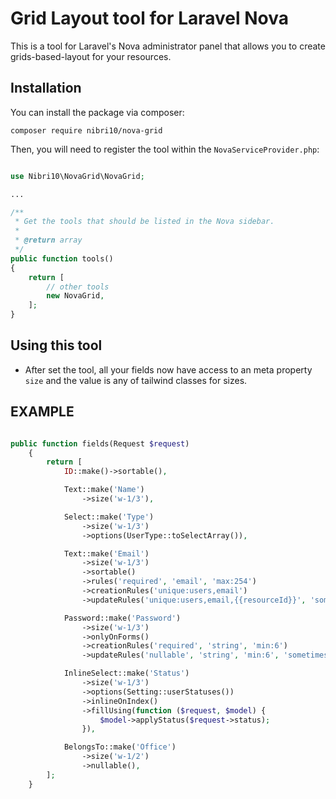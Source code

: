 # Grid Layout tool for Laravel Nova


This is a tool for Laravel's Nova administrator panel that allows you to create grids-based-layout for your resources.

## Installation

You can install the package via composer:

```
composer require nibri10/nova-grid
```

Then, you will need to register the tool within the `NovaServiceProvider.php`:

```php

use Nibri10\NovaGrid\NovaGrid;

...

/**
 * Get the tools that should be listed in the Nova sidebar.
 *
 * @return array
 */
public function tools()
{
    return [
        // other tools
        new NovaGrid,
    ];
}
```

## Using this tool

* After set the tool, all your fields now have access to an meta property `size` and the value is any of tailwind classes for sizes.

## EXAMPLE

```php

public function fields(Request $request)
    {
        return [
            ID::make()->sortable(),

            Text::make('Name')
                ->size('w-1/3'),

            Select::make('Type')
                ->size('w-1/3')
                ->options(UserType::toSelectArray()),

            Text::make('Email')
                ->size('w-1/3')
                ->sortable()
                ->rules('required', 'email', 'max:254')
                ->creationRules('unique:users,email')
                ->updateRules('unique:users,email,{{resourceId}}', 'sometimes'),

            Password::make('Password')
                ->size('w-1/3')
                ->onlyOnForms()
                ->creationRules('required', 'string', 'min:6')
                ->updateRules('nullable', 'string', 'min:6', 'sometimes'),

            InlineSelect::make('Status')
                ->size('w-1/3')
                ->options(Setting::userStatuses())
                ->inlineOnIndex()
                ->fillUsing(function ($request, $model) {
                    $model->applyStatus($request->status);
                }),

            BelongsTo::make('Office')
                ->size('w-1/2')
                ->nullable(),
        ];
    }
```

